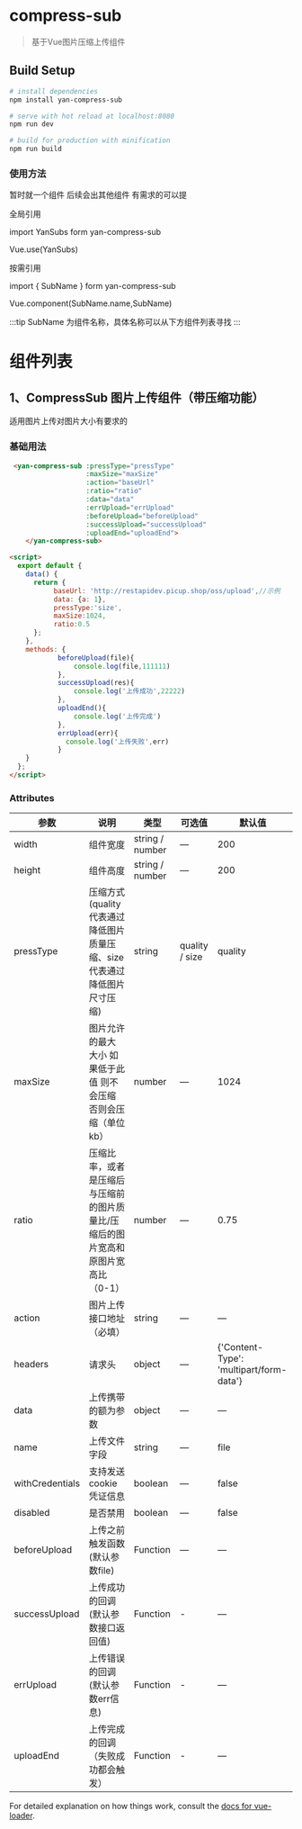 # compress-sub

> 基于Vue图片压缩上传组件

## Build Setup

``` bash
# install dependencies
npm install yan-compress-sub

# serve with hot reload at localhost:8080
npm run dev

# build for production with minification
npm run build
```

### 使用方法
暂时就一个组件   后续会出其他组件   有需求的可以提

全局引用

import YanSubs form yan-compress-sub

Vue.use(YanSubs)

按需引用

import { SubName } form yan-compress-sub

Vue.component(SubName.name,SubName)

:::tip
SubName 为组件名称，具体名称可以从下方组件列表寻找
:::


# 组件列表

## 1、CompressSub 图片上传组件（带压缩功能）
适用图片上传对图片大小有要求的

### 基础用法
```html
 <yan-compress-sub :pressType="pressType"
                   :maxSize="maxSize"
                   :action="baseUrl"
                   :ratio="ratio"
                   :data="data"
                   :errUpload="errUpload"
                   :beforeUpload="beforeUpload"
                   :successUpload="successUpload"
                   :uploadEnd="uploadEnd">
    </yan-compress-sub>

<script>
  export default {
    data() {
      return {
           baseUrl: 'http://restapidev.picup.shop/oss/upload',//示例
           data: {a: 1},
           pressType:'size',
           maxSize:1024,
           ratio:0.5
      };
    },
    methods: {
            beforeUpload(file){
                console.log(file,111111)
            },
            successUpload(res){
                console.log('上传成功',22222)
            },
            uploadEnd(){
                console.log('上传完成')
            },
            errUpload(err){
              console.log('上传失败',err)
            }
    }
  };
</script>
```

### Attributes

| 参数      | 说明    | 类型      | 可选值       | 默认值   |
|---------- |-------- |---------- |-------------  |-------- |
| width | 组件宽度  |  string / number | — | 200 |
| height  | 组件高度    | string / number   | — | 200   |
| pressType  | 压缩方式(quality代表通过降低图片质量压缩、size代表通过降低图片尺寸压缩)    |string   | quality / size | quality   |
| maxSize  |  图片允许的最大 大小 如果低于此值 则不会压缩 否则会压缩（单位kb）   |number   | — | 1024   |
| ratio  | 压缩比率，或者是压缩后与压缩前的图片质量比/压缩后的图片宽高和原图片宽高比（0-1）    | number   | — | 0.75 |
| action  | 图片上传接口地址（必填）    | string   | — | — |
| headers  | 请求头    | object   | — | {'Content-Type': 'multipart/form-data'}|
| data  | 上传携带的额为参数    | object | — | — |
| name  | 上传文件字段    | string | — | file |
| withCredentials  | 支持发送 cookie 凭证信息    | boolean   | — | false |
| disabled  | 是否禁用    | boolean   | — | false |
| beforeUpload | 上传之前触发函数(默认参数file)    | Function   | — | — |
| successUpload  | 上传成功的回调(默认参数接口返回值)     | Function   | - | — |
| errUpload  | 上传错误的回调(默认参数err信息)     | Function   | - | — |
| uploadEnd  | 上传完成的回调（失败成功都会触发）     | Function   | - | — |


For detailed explanation on how things work, consult the [docs for vue-loader](http://vuejs.github.io/vue-loader).
